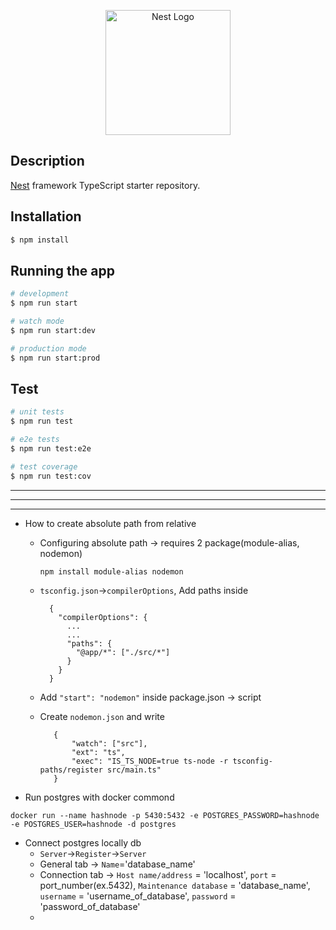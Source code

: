 <p align="center">
  <a href="http://nestjs.com/" target="blank"><img src="https://nestjs.com/img/logo-small.svg" width="200" alt="Nest Logo" /></a>
</p>

## Description

[Nest](https://github.com/nestjs/nest) framework TypeScript starter repository.

## Installation

```bash
$ npm install
```

## Running the app

```bash
# development
$ npm run start

# watch mode
$ npm run start:dev

# production mode
$ npm run start:prod
```

## Test

```bash
# unit tests
$ npm run test

# e2e tests
$ npm run test:e2e

# test coverage
$ npm run test:cov
```









<hr />
<hr />
<hr />

- How to create absolute path from relative
    - Configuring absolute path -> requires 2 package(module-alias, nodemon)
        ```Js
        npm install module-alias nodemon
        ```
    - `tsconfig.json`->`compilerOptions`, Add paths inside 
        
            {
              "compilerOptions": {
                ...
                ...
                "paths": {
                  "@app/*": ["./src/*"]
                }
              }
            }
          
           
    - Add `"start": "nodemon"` inside package.json ->  script
    - Create `nodemon.json` and write
       ```Js
          {
              "watch": ["src"],
              "ext": "ts",
              "exec": "IS_TS_NODE=true ts-node -r tsconfig-paths/register src/main.ts"
          }
       ```


- Run postgres with docker commond
```Js
docker run --name hashnode -p 5430:5432 -e POSTGRES_PASSWORD=hashnode -e POSTGRES_USER=hashnode -d postgres
```

- Connect postgres locally db
  - `Server`->`Register`->`Server`
  - General tab -> `Name`='database_name'
  - Connection tab -> `Host name/address` = 'localhost', `port` = port_number(ex.5432), `Maintenance database` = 'database_name', `username` = 'username_of_database', `password` = 'password_of_database'
  - 